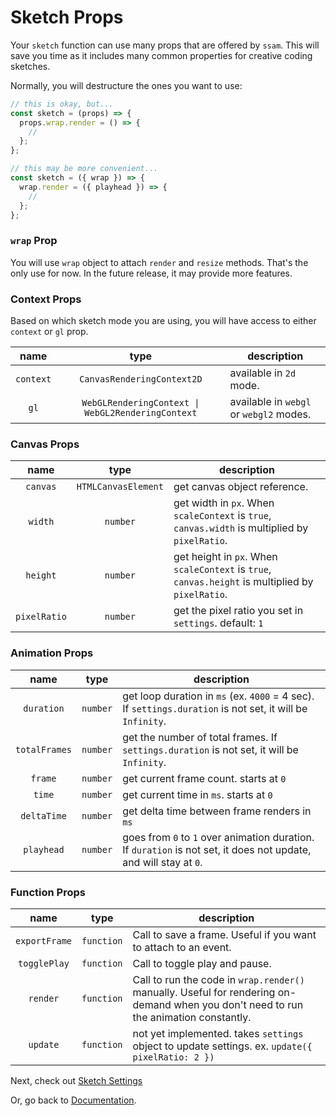 # Sketch Props

Your `sketch` function can use many props that are offered by `ssam`. This will save you time as it includes many common properties for creative coding sketches.

Normally, you will destructure the ones you want to use:

```js
// this is okay, but...
const sketch = (props) => {
  props.wrap.render = () => {
    //
  };
};

// this may be more convenient...
const sketch = ({ wrap }) => {
  wrap.render = ({ playhead }) => {
    //
  };
};
```

### `wrap` Prop

You will use `wrap` object to attach `render` and `resize` methods. That's the only use for now. In the future release, it may provide more features.

### Context Props

Based on which sketch mode you are using, you will have access to either `context` or `gl` prop.

|   name    |                       type                        | description                             |
| :-------: | :-----------------------------------------------: | --------------------------------------- |
| `context` |            `CanvasRenderingContext2D`             | available in `2d` mode.                 |
|   `gl`    | `WebGLRenderingContext \| WebGL2RenderingContext` | available in `webgl` or `webgl2` modes. |

### Canvas Props

|     name     |        type         | description                                                                                       |
| :----------: | :-----------------: | ------------------------------------------------------------------------------------------------- |
|   `canvas`   | `HTMLCanvasElement` | get canvas object reference.                                                                      |
|   `width`    |      `number`       | get width in `px`. When `scaleContext` is `true`, `canvas.width` is multiplied by `pixelRatio`.   |
|   `height`   |      `number`       | get height in `px`. When `scaleContext` is `true`, `canvas.height` is multiplied by `pixelRatio`. |
| `pixelRatio` |      `number`       | get the pixel ratio you set in `settings`. default: `1`                                           |

### Animation Props

|     name      |   type   | description                                                                                                       |
| :-----------: | :------: | ----------------------------------------------------------------------------------------------------------------- |
|  `duration`   | `number` | get loop duration in `ms` (ex. `4000` = 4 sec). If `settings.duration` is not set, it will be `Infinity`.         |
| `totalFrames` | `number` | get the number of total frames. If `settings.duration` is not set, it will be `Infinity`.                         |
|    `frame`    | `number` | get current frame count. starts at `0`                                                                            |
|    `time`     | `number` | get current time in `ms`. starts at `0`                                                                           |
|  `deltaTime`  | `number` | get delta time between frame renders in `ms`                                                                      |
|  `playhead`   | `number` | goes from `0` to `1` over animation duration. If `duration` is not set, it does not update, and will stay at `0`. |

### Function Props

|     name      |    type    | description                                                                                                                           |
| :-----------: | :--------: | ------------------------------------------------------------------------------------------------------------------------------------- |
| `exportFrame` | `function` | Call to save a frame. Useful if you want to attach to an event.                                                                       |
| `togglePlay`  | `function` | Call to toggle play and pause.                                                                                                        |
|   `render`    | `function` | Call to run the code in `wrap.render()` manually. Useful for rendering on-demand when you don't need to run the animation constantly. |
|   `update`    | `function` | not yet implemented. takes `settings` object to update settings. ex. `update({ pixelRatio: 2 })`                                      |

Next, check out [Sketch Settings](./settings.md)

Or, go back to [Documentation](./index.md).
